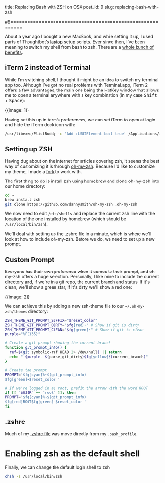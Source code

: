 title: Replacing Bash with ZSH on OSX
post_id: 9
slug: replacing-bash-with-zsh

#!!==========================================================

About a year ago I bought a new MacBook, and while setting it up, I used parts of Thoughtbot’s [laptop](https://github.com/thoughtbot/laptop) setup scripts. Ever since then, I’ve been meaning to switch my shell from bash to zsh. There are a [whole bunch of benefits](http://www.slideshare.net/jaguardesignstudio/why-zsh-is-cooler-than-your-shell-16194692).

## iTerm 2 instead of Terminal

While I’m switching shell, I thought it might be an idea to switch my terminal app too. Although I’ve got no real problems with Terminal.app, iTerm 2 offers a few advantages, the main one being  the HotKey window that allows me to open a terminal anywhere with a key combination (in my case <kbd>Shift</kbd> + <kbd>Space</kbd>):

{{image: 1}}

Having set this up in term’s preferences, we can set iTerm to open at login and hide the iTerm dock icon with:

```bash
/usr/libexec/PlistBuddy -c 'Add :LSUIElement bool true' /Applications/iTerm.app/Contents/Info.plist
```


## Setting up ZSH

Having dug about on the internet for articles covering zsh, it seems the best way of customizing it is through [oh-my-zsh](https://github.com/robbyrussell/oh-my-zsh). Because I'd like to customize my theme, I made a [fork](https://github.com/dannysmith/oh-my-zsh) to work with.

The first thing to do is install zsh using [homebrew](http://brew.sh/) and clone oh-my-zsh into our home directory:

```bash
cd ~
brew install zsh
git clone https://github.com/dannysmith/oh-my-zsh .oh-my-zsh
```

We now need to edit `/etc/shells` and replace the current zsh line with the location of the one installed by homebrew (which should be `/usr/local/bin/zsh`).

We'll deal with setting up the .zshrc file in a minute, which is where we'll look at how to include oh-my-zsh. Before we do, we need to set up a new prompt.

## Custom Prompt

Everyone has their own preference when it comes to their prompt, and oh-my-zsh offers a huge selection. Personally, I like mine to include the current directory and, if we're in a git repo, the current branch and status. If it's clean, we'll show a green star, if it's dirty we'll show a red one:

{{image: 2}}

We can achieve this by adding a new zsh-theme file to our `~/.oh-my-zsh/themes` directory:

````bash
ZSH_THEME_GIT_PROMPT_SUFFIX="$reset_color"
ZSH_THEME_GIT_PROMPT_DIRTY="$fg[red]⋆" # Show if git is dirty
ZSH_THEME_GIT_PROMPT_CLEAN="$fg[green]⋆" # Show if git is clean
purple="%F{135}"

# Create a git prompt showing the current branch
function git_prompt_info() {
  ref=$(git symbolic-ref HEAD 2> /dev/null) || return
  echo " $purple- $(parse_git_dirty)$fg[yellow]$(current_branch)"
}

# Create the prompt
PROMPT='$fg[cyan]%~$(git_prompt_info)
$fg[green]→$reset_color '

# If we're logged in as root, prefix the arrow with the word ROOT
if [[ "$USER" == "root" ]]; then
PROMPT='$fg[cyan]%~$(git_prompt_info)
$fg[red]ROOT$fg[green]→$reset_color '
fi
````

## .zshrc

Much of my [.zshrc file](https://github.com/dannysmith/dotfiles/blob/master/.zshrc) was move directly from my `.bash_profile`.

# Enabling zsh as the default shell

Finally, we can change the default login shell to zsh:

````bash
chsh -s /usr/local/bin/zsh
````

